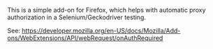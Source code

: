 This is a simple add-on for Firefox, which helps with automatic
proxy authorization in a Selenium/Geckodriver testing.

See: https://developer.mozilla.org/en-US/docs/Mozilla/Add-ons/WebExtensions/API/webRequest/onAuthRequired
